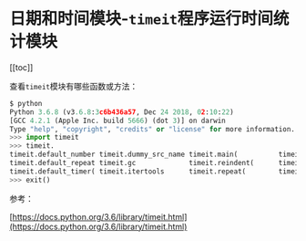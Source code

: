 # 日期和时间模块-`timeit`程序运行时间统计模块


[[toc]]



查看`timeit`模块有哪些函数或方法：

```py
$ python
Python 3.6.8 (v3.6.8:3c6b436a57, Dec 24 2018, 02:10:22)
[GCC 4.2.1 (Apple Inc. build 5666) (dot 3)] on darwin
Type "help", "copyright", "credits" or "license" for more information.
>>> import timeit
>>> timeit.
timeit.default_number timeit.dummy_src_name timeit.main(          timeit.sys            timeit.timeit(
timeit.default_repeat timeit.gc             timeit.reindent(      timeit.template       timeit.Timer(
timeit.default_timer( timeit.itertools      timeit.repeat(        timeit.time
>>> exit()
```


参考：

[https://docs.python.org/3.6/library/timeit.html](https://docs.python.org/3.6/library/timeit.html)



